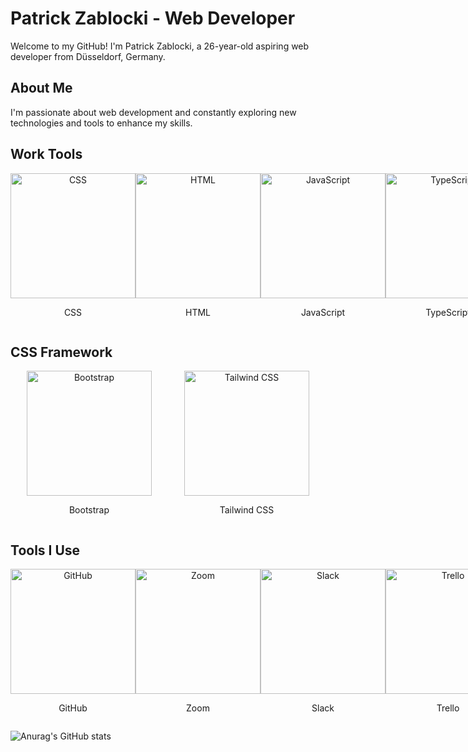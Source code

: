 # Patrick Zablocki - Web Developer

Welcome to my GitHub! I'm Patrick Zablocki, a 26-year-old aspiring web developer from Düsseldorf, Germany.

## About Me

I'm passionate about web development and constantly exploring new technologies and tools to enhance my skills.

## Work Tools

<div style="display: flex;">
  <div style="flex: 1; text-align: center;">
    <img src="https://upload.wikimedia.org/wikipedia/commons/thumb/3/3d/CSS.3.svg/800px-CSS.3.svg.png" alt="CSS" width="200" height="200">
    <p>CSS</p>
  </div>
  <div style="flex: 1; text-align: center;">
    <img src="https://upload.wikimedia.org/wikipedia/commons/thumb/6/61/HTML5_logo_and_wordmark.svg/512px-HTML5_logo_and_wordmark.svg.png" alt="HTML" width="200" height="200">
    <p>HTML</p>
  </div>
  <div style="flex: 1; text-align: center;">
    <img src="https://i0.wp.com/www.duomimikry.de/wp-content/uploads/2016/03/js-logo.png?fit=500%2C500&ssl=1" alt="JavaScript" width="200" height="200">
    <p>JavaScript</p>
  </div>
  <div style="flex: 1; text-align: center;">
    <img src="https://upload.wikimedia.org/wikipedia/commons/thumb/4/4c/Typescript_logo_2020.svg/2048px-Typescript_logo_2020.svg.png" alt="TypeScript" width="200" height="200">
    <p>TypeScript</p>
  </div>
  <div style="flex: 1; text-align: center;">
    <img src="https://upload.wikimedia.org/wikipedia/commons/thumb/9/96/Sass_Logo_Color.svg/2560px-Sass_Logo_Color.svg.png" alt="SASS" width="200" height="200">
    <p>SASS</p>
  </div>
  <div style="flex: 1; text-align: center;">
    <img src="https://upload.wikimedia.org/wikipedia/commons/thumb/d/d9/Node.js_logo.svg/2560px-Node.js_logo.svg.png" alt="Node.js" width="200" height="200">
    <p>Node.js</p>
  </div>
  <div style="flex: 1; text-align: center;">
    <img src="https://upload.wikimedia.org/wikipedia/commons/thumb/3/30/React_Logo_SVG.svg/1200px-React_Logo_SVG.svg.png" alt="React" width="200" height="200">
    <p>React</p>
  </div>
</div>

## CSS Framework

<div style="display: flex;">
  <div style="flex: 1; text-align: center;">
    <img src="https://cdn.icon-icons.com/icons2/2415/PNG/512/bootstrap_plain_wordmark_logo_icon_146620.png" alt="Bootstrap" width="200" height="200">
    <p>Bootstrap</p>
  </div>
  <div style="flex: 1; text-align: center;">
    <img src="https://upload.wikimedia.org/wikipedia/commons/thumb/d/d5/Tailwind_CSS_Logo.svg/320px-Tailwind_CSS_Logo.svg.png" alt="Tailwind CSS" width="200" height="200">
    <p>Tailwind CSS</p>
  </div>
</div>

## Tools I Use

<div style="display: flex;">
  <div style="flex: 1; text-align: center;">
    <img src="https://cdn-icons-png.flaticon.com/512/25/25231.png" alt="GitHub" width="200" height="200">
    <p>GitHub</p>
  </div>
  <div style="flex: 1; text-align: center;">
    <img src="https://seeklogo.com/images/Z/zoom-fondo-blanco-vertical-logo-F819E1C283-seeklogo.com.png" alt="Zoom" width="200" height="200">
    <p>Zoom</p>
  </div>
  <div style="flex: 1; text-align: center;">
    <img src="https://upload.wikimedia.org/wikipedia/commons/thumb/d/d5/Slack_icon_2019.svg/2048px-Slack_icon_2019.svg.png" alt="Slack" width="200" height="200">
    <p>Slack</p>
  </div>
  <div style="flex: 1; text-align: center;">
    <img src="https://1000logos.net/wp-content/uploads/2021/05/Trello-Logo-2011.png" alt="Trello" width="200" height="200">
    <p>Trello</p>
  </div>
  <div style="flex: 1; text-align: center;">
    <img src="https://upload.wikimedia.org/wikipedia/commons/thumb/3/3f/Git_icon.svg/2048px-Git_icon.svg.png" alt="Git" width="200" height="200">
    <p>Git</p>
  </div>
  <div style="flex: 1; text-align: center;">
    <img src="https://download.logo.wine/logo/Google_Meet/Google_Meet-Logo.wine.png" alt="Google Meet" width="200" height="200">
    <p>Google Meet</p>
  </div>
  <div style="flex: 1; text-align: center;">
    <img src="https://1000logos.net/wp-content/uploads/2017/03/LINUX-LOGO.png" alt="Linux" width="200" height="200">
    <p>Linux</p>
  </div>
</div>



![Anurag's GitHub stats](https://github-readme-stats.vercel.app/api?username=PatrickZablocki&theme=midnight-purple)

